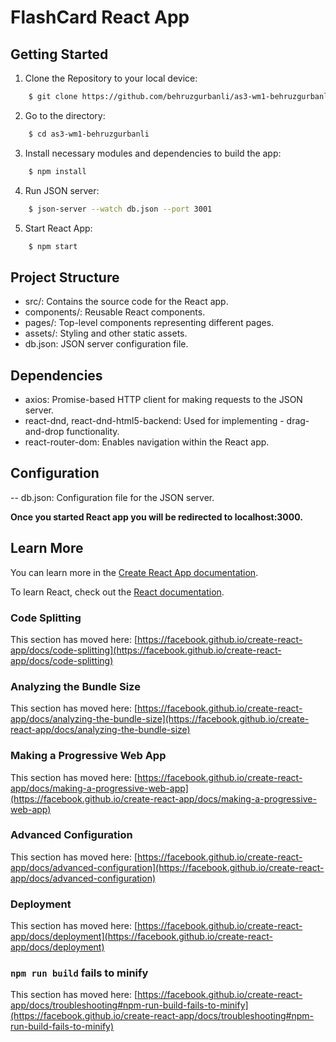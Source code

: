 # FlashCard React App

## Getting Started

1. Clone the Repository to your local device:

``` bash
    $ git clone https://github.com/behruzgurbanli/as3-wm1-behruzgurbanli.git
```

2. Go to the directory:

``` bash
    $ cd as3-wm1-behruzgurbanli
```

3. Install necessary modules and dependencies to build the app:

``` bash
    $ npm install
```

4. Run JSON server:

``` bash
    $ json-server --watch db.json --port 3001
```

5. Start React App:

``` bash
    $ npm start
```

## Project Structure
-    src/: Contains the source code for the React app.
 -   components/: Reusable React components.
  -  pages/: Top-level components representing different pages.
   - assets/: Styling and other static assets.
   - db.json: JSON server configuration file.

## Dependencies
- axios: Promise-based HTTP client for making requests to the JSON server.
- react-dnd, react-dnd-html5-backend: Used for implementing - drag-and-drop functionality.
- react-router-dom: Enables navigation within the React app.

## Configuration
-- db.json: Configuration file for the JSON server.



**Once you started React app you will be redirected to localhost:3000.**

## Learn More

You can learn more in the [Create React App documentation](https://facebook.github.io/create-react-app/docs/getting-started).

To learn React, check out the [React documentation](https://reactjs.org/).

### Code Splitting

This section has moved here: [https://facebook.github.io/create-react-app/docs/code-splitting](https://facebook.github.io/create-react-app/docs/code-splitting)

### Analyzing the Bundle Size

This section has moved here: [https://facebook.github.io/create-react-app/docs/analyzing-the-bundle-size](https://facebook.github.io/create-react-app/docs/analyzing-the-bundle-size)

### Making a Progressive Web App

This section has moved here: [https://facebook.github.io/create-react-app/docs/making-a-progressive-web-app](https://facebook.github.io/create-react-app/docs/making-a-progressive-web-app)

### Advanced Configuration

This section has moved here: [https://facebook.github.io/create-react-app/docs/advanced-configuration](https://facebook.github.io/create-react-app/docs/advanced-configuration)

### Deployment

This section has moved here: [https://facebook.github.io/create-react-app/docs/deployment](https://facebook.github.io/create-react-app/docs/deployment)

### `npm run build` fails to minify

This section has moved here: [https://facebook.github.io/create-react-app/docs/troubleshooting#npm-run-build-fails-to-minify](https://facebook.github.io/create-react-app/docs/troubleshooting#npm-run-build-fails-to-minify)
